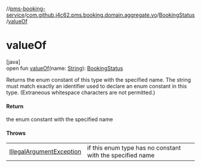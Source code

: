 //[pms-booking-service](../../../index.md)/[com.github.j4c62.pms.booking.domain.aggregate.vo](../index.md)/[BookingStatus](index.md)/[valueOf](value-of.md)

# valueOf

[java]\
open fun [valueOf](value-of.md)(name: [String](https://docs.oracle.com/en/java/javase/23/docs/api/java.base/java/lang/String.html)): [BookingStatus](index.md)

Returns the enum constant of this type with the specified name. The string must match exactly an identifier used to declare an enum constant in this type. (Extraneous whitespace characters are not permitted.)

#### Return

the enum constant with the specified name

#### Throws

| | |
|---|---|
| [IllegalArgumentException](https://docs.oracle.com/en/java/javase/23/docs/api/java.base/java/lang/IllegalArgumentException.html) | if this enum type has no constant with the specified name |